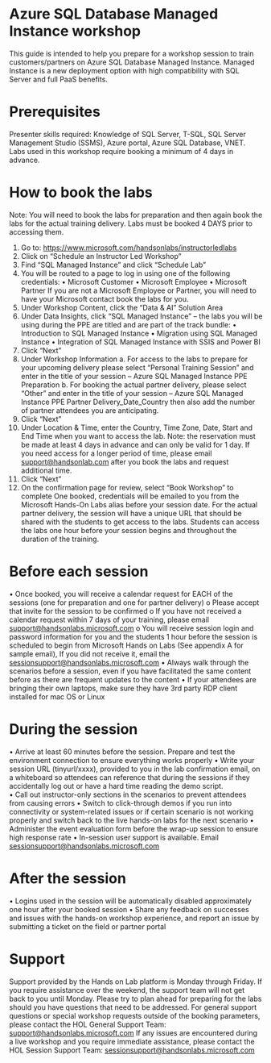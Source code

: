 # Azure SQL Database Managed Instance workshop

This guide is intended to help you prepare for a workshop session to train customers/partners on Azure SQL Database Managed Instance. Managed Instance is a new deployment option with high compatibility with SQL Server and full PaaS benefits.

# Prerequisites
Presenter skills required: Knowledge of SQL Server, T-SQL, SQL Server Management Studio (SSMS), Azure portal, Azure SQL Database, VNET.
Labs used in this workshop require booking a minimum of 4 days in advance.

# How to book the labs
Note: You will need to book the labs for preparation and then again book the labs for the actual training delivery. 
Labs must be booked 4 DAYS prior to accessing them.
1.	Go to:  https://www.microsoft.com/handsonlabs/instructorledlabs
2.	Click on “Schedule an Instructor Led Workshop” 
3.	Find “SQL Managed Instance” and click “Schedule Lab”
4.	You will be routed to a page to log in using one of the following credentials:
•	Microsoft Customer 
•	Microsoft Employee
•	Microsoft Partner
If you are not a Microsoft Employee or Partner, you will need to have your Microsoft contact book the labs for you.
5.	Under Workshop Content, click the “Data & AI” Solution Area
6.	Under Data Insights, click “SQL Managed Instance” – the labs you will be using during the PPE are titled and are part of the track bundle:
•	Introduction to SQL Managed Instance
•	Migration using SQL Managed Instance
•	Integration of SQL Managed Instance with SSIS and Power BI
2.	Click “Next”
7.	Under Workshop Information
a.	For access to the labs to prepare for your upcoming delivery please select “Personal Training Session” and enter in the title of your session – Azure SQL Managed Instance PPE Preparation
b.	For booking the actual partner delivery, please select “Other” and enter in the title of your session – Azure SQL Managed Instance PPE Partner Delivery_Date_Country then also add the number of partner attendees you are anticipating. 
8.	Click “Next”
9.	Under Location & Time, enter the Country, Time Zone, Date, Start and End Time when you want to access the lab. Note: the reservation must be made at least 4 days in advance and can only be valid for 1 day. If you need access for a longer period of time, please email support@handsonlab.com after you book the labs and request additional time.
10.	Click “Next”
11.	On the confirmation page for review, select “Book Workshop” to complete
One booked, credentials will be emailed to you from the Microsoft Hands-On Labs alias before your session date. For the actual partner delivery, the session will have a unique URL that should be shared with the students to get access to the labs.  Students can access the labs one hour before your session begins and throughout the duration of the training. 

# Before each session
•	Once booked, you will receive a calendar request for EACH of the sessions (one for preparation and one for partner delivery) 
o	Please accept that invite for the session to be confirmed
o	If you have not received a calendar request within 7 days of your training, please email support@handsonlabs.microsoft.com
o	You will receive session login and password information for you and the students 1 hour before the session is scheduled to begin from Microsoft Hands on Labs (See appendix A for sample email), If you did not receive it, email the sessionsupport@handsonlabs.microsoft.com 
•	Always walk through the scenarios before a session, even if you have facilitated the same content before as
there are frequent updates to the content
•	If your attendees are bringing their own laptops, make sure they have 3rd party RDP client installed for mac OS or Linux
# During the session
•	Arrive at least 60 minutes before the session. Prepare and test the environment connection to ensure everything works properly
•	Write your session URL (tinyurl/xxxx), provided to you in the lab confirmation email, on a whiteboard so attendees can reference that during the sessions if they accidentally log out or have a hard time reading the demo script.  
•	Call out instructor-only sections in the scenarios to prevent attendees from causing errors 
•	Switch to click-through demos if you run into connectivity or system-related issues or if certain scenario is not working properly and switch back to the live hands-on labs for the next scenario
•	Administer the event evaluation form before the wrap-up session to ensure high response rate
•	In-session user support is available. Email sessionsupport@handsonlabs.microsoft.com   
# After the session
•	Logins used in the session will be automatically disabled approximately one hour after your booked session
•	Share any feedback on successes and issues with the hands-on workshop experience, and report an issue by submitting a ticket on the field or partner portal

# Support
Support provided by the Hands on Lab platform is Monday through Friday. If you require assistance over the weekend, the support team will not get back to you until Monday. Please try to plan ahead for preparing for the labs should you have questions that need to be addressed.
For general support questions or special workshop requests outside of the booking parameters, please contact the HOL General Support Team: support@handsonlabs.microsoft.com 
If any issues are encountered during a live workshop and you require immediate assistance, please contact the HOL Session Support Team: sessionsupport@handsonlabs.microsoft.com 



